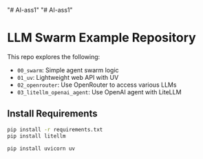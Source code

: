 "# AI-ass1" 
"# AI-ass1" 
# LLM Swarm Example Repository

This repo explores the following:

- `00_swarm`: Simple agent swarm logic
- `01_uv`: Lightweight web API with UV
- `02_openrouter`: Use OpenRouter to access various LLMs
- `03_litellm_openai_agent`: Use OpenAI agent with LiteLLM

## Install Requirements

```bash
pip install -r requirements.txt
pip install litellm

pip install uvicorn uv


